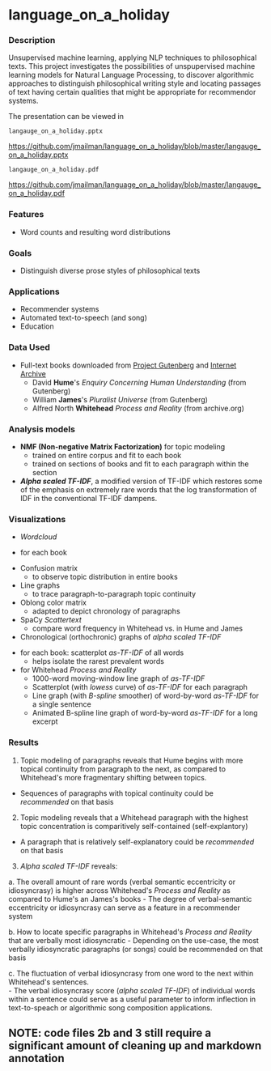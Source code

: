 # language_on_a_holiday


### Description

Unsupervised machine learning, applying NLP techniques to philosophical texts. This project investigates the possibilities of unspupervised machine learning models for Natural Language Processing, to discover algorithmic approaches to distinguish philosophical writing style and locating passages of text having certain qualities that might be appropriate for recommendor systems.

The presentation can be viewed in

`langauge_on_a_holiday.pptx`

<https://github.com/jmailman/language_on_a_holiday/blob/master/langauge_on_a_holiday.pptx>

`langauge_on_a_holiday.pdf`

<https://github.com/jmailman/language_on_a_holiday/blob/master/langauge_on_a_holiday.pdf>


### Features

* Word counts and resulting word distributions

### Goals
* Distinguish diverse prose styles of philosophical texts

### Applications
* Recommender systems
* Automated text-to-speech (and song)
* Education

### Data Used

* Full-text books downloaded from [Project Gutenberg](www.gutenberg.org) and [Internet Archive](www.archive.org)
  - David **Hume**'s _Enquiry Concerning Human Understanding_ (from Gutenberg)
  - William **James**'s _Pluralist Universe_ (from Gutenberg)
  - Alfred North **Whitehead** _Process and Reality_ (from archive.org)

### Analysis models
* **NMF (Non-negative Matrix Factorization)** for topic modeling
  - trained on entire corpus and fit to each book
  - trained on sections of books and fit to each paragraph within the section
* **_Alpha scaled TF-IDF_**, a modified version of TF-IDF which restores some of the emphasis on extremely rare words that the log transformation of IDF in the conventional TF-IDF dampens.

### Visualizations

* _Wordcloud_
 - for each book
* Confusion matrix
  - to observe topic distribution in entire books
* Line graphs
  - to trace paragraph-to-paragraph topic continuity
* Oblong color matrix
  - adapted to depict chronology of paragraphs
* SpaCy _Scattertext_
  - compare word frequency in Whitehead vs. in Hume and James
*  Chronological (orthochronic) graphs of _alpha scaled TF-IDF_
 - for each book: scatterplot _as-TF-IDF_ of all words
    - helps isolate the rarest prevalent words
 - for Whitehead _Process and Reality_
   - 1000-word moving-window line graph of _as-TF-IDF_
   - Scatterplot (with _lowess_ curve) of _as-TF-IDF_ for each paragraph
   - Line graph (with _B-spline_ smoother) of word-by-word _as-TF-IDF_ for a single sentence
   - Animated B-spline line graph of word-by-word _as-TF-IDF_ for a long excerpt

### Results
1. Topic modeling of paragraphs reveals that Hume begins with more topical continuity from paragraph to the next, as compared to Whitehead's more fragmentary shifting between topics.
 - Sequences of paragraphs with topical continuity could be _recommended_ on that basis

2. Topic modeling reveals that a Whitehead paragraph with the highest topic concentration is comparitively self-contained (self-explantory)
 - A paragraph that is relatively self-explanatory could be _recommended_ on that basis

3. _Alpha scaled TF-IDF_ reveals:

  a. The overall amount of rare words (verbal semantic eccentricity or idiosyncrasy) is higher across Whitehead's _Process and Reality_ as compared to Hume's an James's books
    - The degree of verbal-semantic eccentricity or idiosyncrasy can serve as a feature in a recommender system

  b. How to locate specific paragraphs in Whitehead's _Process and Reality_ that are verbally most idiosyncratic
    - Depending on the use-case, the most verbally idiosyncratic paragraphs (or songs) could be recommended on that basis

  c. The fluctuation of verbal idiosyncrasy from one word to the next within Whitehead's sentences.  
    - The verbal idiosyncrasy score (_alpha scaled TF-IDF_) of individual words within a sentence could serve as a useful parameter to inform inflection in text-to-speach or algorithmic song composition applications.

  ## NOTE: code files 2b and 3 still require a significant amount of cleaning up and markdown annotation
